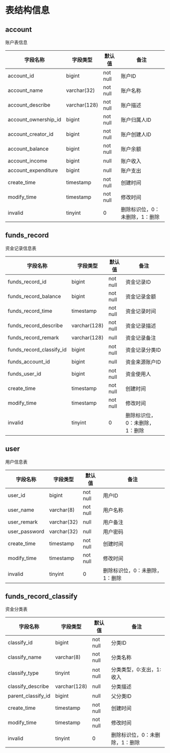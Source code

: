 # 表结构信息

## account

账户表信息

|       字段名称        |   字段类型    |  默认值   |            备注            |
| -------------------- | ------------ | -------- | -------------------------- |
| account_id           | bigint       | not null | 账户ID                     |
| account_name         | varchar(32)  | not null | 账户名称                    |
| account_describe     | varchar(128) | not null | 账户描述                    |
| account_ownership_id | bigint       | not null | 账户归属人ID                |
| account_creator_id   | bigint       | not null | 账户创建人ID                |
| account_balance      | bigint       | not null | 账户余额                    |
| account_income       | bigint       | null     | 账户收入                    |
| account_expenditure  | bigint       | null     | 账户支出                    |
| create_time          | timestamp    | not null | 创建时间                    |
| modify_time          | timestamp    | not null | 修改时间                    |
| invalid              | tinyint      | 0        | 删除标识位，0：未删除，1：删除 |


## funds_record

资金记录信息表


|          字段名称          |    字段类型    |  默认值   |            备注            |
| ------------------------ | ------------ | -------- | -------------------------- |
| funds_record_id          | bigint       | not null | 资金记录ID                  |
| funds_record_balance     | bigint       | not null | 资金记录金额                 |
| funds_record_time        | timestamp    | not null | 资金记录时间                 |
| funds_record_describe    | varchar(128) | not null | 资金记录描述                 |
| funds_record_remark      | varchar(128) |  null        | 资金记录备注                 |
| funds_record_classify_id | bigint       | not null | 资金记录分类ID               |
| funds_account_id         | bigint       | null     | 资金来源账户ID               |
| funds_user_id            | bigint       | not null | 资金使用人                  |
| create_time              | timestamp    | not null | 创建时间                    |
| modify_time              | timestamp    | not null | 修改时间                    |
| invalid                  | tinyint      | 0        | 删除标识位，0：未删除，1：删除 |


## user

用户信息表

|    字段名称     |   字段类型    |  默认值   |            备注            |
| ------------- | ----------- | -------- | -------------------------- |
| user_id       | bigint      | not null | 用户ID                     |
| user_name     | varchar(8)  | not null | 用户名称                    |
| user_remark   | varchar(32) |  null | 用户备注                    |
| user_password | varchar(32) |  null | 用户密码                    |
| create_time   | timestamp   | not null | 创建时间                    |
| modify_time   | timestamp   | not null | 修改时间                    |
| invalid       | tinyint     | 0        | 删除标识位，0：未删除，1：删除 |


## funds_record_classify

资金分类表

|      字段名称       |    字段类型    |  默认值   |            备注            |
| ------------------ | ------------ | -------- | -------------------------- |
| classify_id        | bigint       | not null | 分类ID                     |
| classify_name      | varchar(8)   | not null | 分类名称                    |
| classify_type      | tinyint      | not null | 分类类型，0:支出，1:收入      |
| classify_describe  | varchar(128) | null     | 分类描述                    |
| parent_classify_id | bigint       | null     | 父分类ID                    |
| create_time        | timestamp    | not null | 创建时间                    |
| modify_time        | timestamp    | not null | 修改时间                    |
| invalid            | tinyint      | 0        | 删除标识位，0：未删除，1：删除 |

